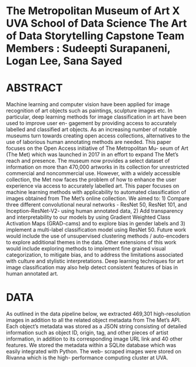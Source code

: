 The Metropolitan Museum of Art X UVA School of Data Science 
The Art of Data Storytelling 
Capstone Team Members : Sudeepti Surapaneni, Logan Lee, Sana Sayed
===================

# ABSTRACT
Machine learning and computer vision have been applied for image recognition of art objects such as paintings, sculpture images etc. In particular, deep learning methods for image classification in art have been used to improve user en- gagement by providing access to accurately labelled and classified art objects. As an increasing number of notable museums turn towards creating open access collections, alternatives to the use of laborious human annotating methods are needed. This paper focuses on the Open Access initiative of The Metropolitan Mu- seum of Art (The Met) which was launched in 2017 in an effort to expand The Met’s reach and presence. The museum now provides a select dataset of information on more than 470,000 artworks in its collection for unrestricted commercial and noncommercial use. However, with a widely accessible collection, the Met now faces the problem of how to enhance the user experience via access to accurately labelled art. This paper focuses on machine learning methods with applicability to automated classification of images obtained from The Met’s online collection. We aimed to: 1) Compare three different convolutional neural networks - ResNet 50, ResNet 101, and Inception-ResNet-V2- using human annotated data, 2) Add transparency and interpretability to our models by using Gradient Weighted Class Activation Maps (GRAD-cams) and to explore bias in gender labels and 3) implement a multi-label classification model using ResNet 50. Future work would include the use of unsupervised clustering methods / auto-encoders to explore additional themes in the data. Other extensions of this work would include exploring methods to implement fine grained visual categorization, to mitigate bias, and to address the limitations associated with culture and stylistic interpretations. Deep learning techniques for art image classification may also help detect consistent features of bias in human annotated art.

# DATA 
As outlined in the data pipeline below, we extracted 469,301 high-resolution images in addition to all the related object metadata from The Met’s API. Each object’s metadata was stored as a JSON string consisting of detailed information such as object ID, origin, tag, and other pieces of artist information, in addition to its corresponding image URL link and 40 other features. We stored the metadata within a SQLite database which was easily integrated with Python. The web- scraped images were stored on Rivanna which is the high- performance computing cluster at UVA. 
